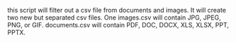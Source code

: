 this script will filter out a csv file from documents and images. It will create two new but separated csv files. One images.csv will contain JPG, JPEG, PNG, or GIF. documents.csv will contain PDF, DOC, DOCX, XLS, XLSX, PPT, PPTX.
